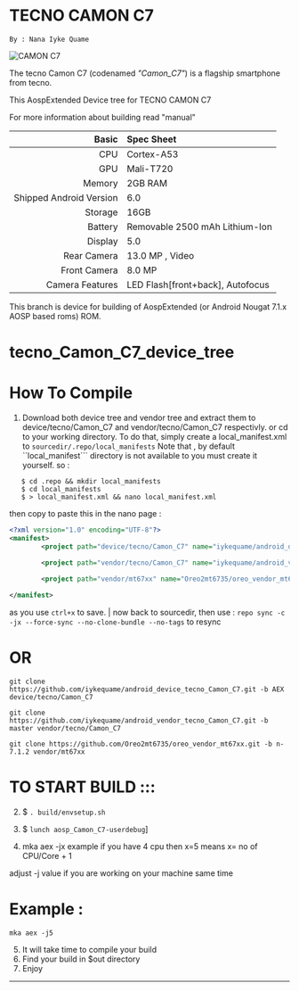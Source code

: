 TECNO CAMON C7
==============
```
By : Nana Iyke Quame
```
![CAMON C7](http://i2.wp.com/mobilityarena.com/wp-content/uploads/2016/07/TECNO-Camon-C7-elegant-blue.jpg?resize=600%2C350)

The tecno Camon C7 (codenamed _"Camon_C7"_) is a flagship smartphone from tecno.

This AospExtended Device tree for TECNO CAMON C7

For more information about building read "manual"

Basic        | Spec Sheet
------------:|:------------------------
CPU          | Cortex-A53 | 1.3GHz Quad-Core | MT6735
GPU          | Mali-T720
Memory       | 2GB RAM
Shipped Android Version | 6.0
Storage      | 16GB
Battery      | Removable 2500 mAh Lithium-Ion
Display      | 5.0
Rear Camera | 13.0 MP , Video
Front Camera | 8.0 MP
Camera Features | LED Flash[front+back], Autofocus



This branch is device for building of AospExtended (or Android Nougat 7.1.x AOSP based roms) ROM.


# tecno_Camon_C7_device_tree

# How To Compile

1. Download both device tree and vendor tree and extract them to device/tecno/Camon_C7 and vendor/tecno/Camon_C7 respectivly.
  or cd to your working directory. To do that, simply create a local_manifest.xml to ```sourcedir/.repo/local_manifests```
  Note that , by default ``local_manifest``` directory is not available to you must create it yourself.
  so :
  ```
     $ cd .repo && mkdir local_manifests
     $ cd local_manifests
     $ > local_manifest.xml && nano local_manifest.xml
  ```
  then copy to paste this in the nano page :
 ```xml
 <?xml version="1.0" encoding="UTF-8"?>
 <manifest>
         <project path="device/tecno/Camon_C7" name="iykequame/android_device_tecno_Camon_C7" remote="github" revision="AEX"/>

         <project path="vendor/tecno/Camon_C7" name="iykequame/android_vendor_tecno_Camon_C7" remote="github" revision="master"/>
         
         <project path="vendor/mt67xx" name="Oreo2mt6735/oreo_vendor_mt67xx" remote="github" revision="n-7.1.2 "/>

 </manifest>
  ```
  as you use ```ctrl+x``` to save.
   | now back to sourcedir, then use : ```repo sync -c -jx --force-sync --no-clone-bundle --no-tags``` to resync


  # OR


```
git clone https://github.com/iykequame/android_device_tecno_Camon_C7.git -b AEX  device/tecno/Camon_C7
```
```
git clone https://github.com/iykequame/android_vendor_tecno_Camon_C7.git -b master vendor/tecno/Camon_C7
```
```
git clone https://github.com/Oreo2mt6735/oreo_vendor_mt67xx.git -b n-7.1.2 vendor/mt67xx
```

# TO START BUILD :::


 2. $ ```. build/envsetup.sh```
 3. $ ```lunch aosp_Camon_C7-userdebug```]

 4. mka aex -jx
  example if you have 4 cpu then x=5
  means x= no of CPU/Core + 1

  adjust -j value if you are working on your machine same time
  # Example :
  ```
  mka aex -j5 
  ```
 5.  It will take time to compile your build
 6. Find your build in $out directory
 7. Enjoy

---------------

